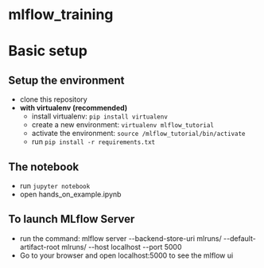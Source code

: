 # mlflow_training

# Basic setup

## Setup the environment
- clone this repository
- **with virtualenv (recommended)**
  - install virtualenv: `pip install virtualenv`
  - create a new environment: `virtualenv mlflow_tutorial`
  - activate the environment: `source /mlflow_tutorial/bin/activate`
  - run `pip install -r requirements.txt`
 
 
## The notebook
- run `jupyter notebook`
- open hands_on_example.ipynb

## To launch MLflow Server
- run the command: mlflow server --backend-store-uri mlruns/ --default-artifact-root mlruns/ --host localhost --port 5000
- Go to your browser and open localhost:5000 to see the mlflow ui
